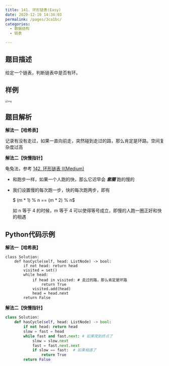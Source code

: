 ```yaml
---
title: 141. 环形链表(Easy)
date: 2020-12-10 14:34:03
permalink: /pages/3ca1bc/
categories: 
  - 数据结构
  - 链表

---
```


## 题目描述

给定一个链表，判断链表中是否有环。

## 样例

<img src="https://assets.leetcode-cn.com/aliyun-lc-upload/uploads/2018/12/07/circularlinkedlist.png" alt="img" style="zoom: 50%;" />

## 题目解析

**解法一【哈希表】**

记录有没有走过，如果一直向前走，突然碰到走过的路，那么肯定是环路。空间复杂度过高

**解法二【快慢指针】**

龟兔法，参考 [142. 环形链表 II(Medium)](/pages/4d5b0f/)

- 和跑步一样，如果一个人跑的快，那么它迟早会 ***套圈*** 跑的慢的

- 我们设置慢的每次跑一步，快的每次跑两步，即有

  $ (m * 1) \% n == (m * 2) \% n$

  如 n 等于 4 的时候，m 等于 4 可以使得等号成立，即慢的人跑一圈正好和快的相遇

## Python代码示例

**解法一【哈希表】**

```
class Solution:
    def hasCycle(self, head: ListNode) -> bool:
        if not head: return head 
        visited = set()
        while head:
            if head in visited: # 走过的路，那么肯定是环路
                return True 
            visited.add(head)
            head = head.next
        return False  
```

**解法二【快慢指针】**

```python
class Solution:
    def hasCycle(self, head: ListNode) -> bool:
        if not head: return head 
        slow = fast = head 
        while fast and fast.next: # 如果爬到终点了
            slow = slow.next
            fast = fast.next.next
            if slow == fast:  # 如果相遇了
                return True
        return False
```

